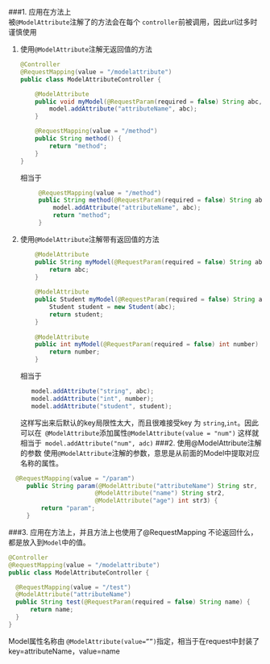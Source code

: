 ###1. 应用在方法上  
 被`@ModelAttribute`注解了的方法会在每个 `controller`前被调用，因此url过多时谨慎使用
   1.  使用`@ModelAttribute`注解无返回值的方法
        ```java
        @Controller
        @RequestMapping(value = "/modelattribute")
        public class ModelAttributeController {
        
            @ModelAttribute
            public void myModel(@RequestParam(required = false) String abc, Model model) {
                model.addAttribute("attributeName", abc);
            }
        
            @RequestMapping(value = "/method")
            public String method() {
                return "method";
            }
        }

       ```
       相当于
       ```java
            @RequestMapping(value = "/method")
            public String method(@RequestParam(required = false) String abc, Model model) {
                model.addAttribute("attributeName", abc);
                return "method";
            } 
        ```
   2.  使用`@ModelAttribute`注解带有返回值的方法     
        ```java
            @ModelAttribute
            public String myModel(@RequestParam(required = false) String abc) {
                return abc;
            }
            
            @ModelAttribute
            public Student myModel(@RequestParam(required = false) String abc) {
                Student student = new Student(abc);
                return student;
            }
            
            @ModelAttribute
            public int myModel(@RequestParam(required = false) int number) {
                return number;
            } 
       ```
       相当于
        ```java
           model.addAttribute("string", abc);
           model.addAttribute("int", number);
           model.addAttribute("student", student);
        ```
       这样写出来后默认的key局限性太大，而且很难接受key 为 `string`,`int`。因此可以在` @ModelAttribute`添加属性`@ModelAttribute(value = "num")`
       这样就相当于` model.addAttribute("num", adc)`
###2.  使用@ModelAttribute注解的参数
   使用`@ModelAttribute`注解的参数，意思是从前面的Model中提取对应名称的属性。
   ```java
     @RequestMapping(value = "/param")
        public String param(@ModelAttribute("attributeName") String str,
                           @ModelAttribute("name") String str2,
                           @ModelAttribute("age") int str3) {
            return "param";
        }
```
###3.  应用在方法上，并且方法上也使用了@RequestMapping
  不论返回什么，都是放入到`Model`中的值。
  ````java
@Controller
@RequestMapping(value = "/modelattribute")
public class ModelAttributeController {

    @RequestMapping(value = "/test")
    @ModelAttribute("attributeName")
    public String test(@RequestParam(required = false) String name) {
        return name;
    }
}

 ````
Model属性名称由 `@ModelAttribute(value=””)`指定，相当于在request中封装了key=attributeName，value=name

                                        
                                         
